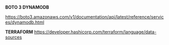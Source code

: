 **BOTO 3 DYNAMODB**

https://boto3.amazonaws.com/v1/documentation/api/latest/reference/services/dynamodb.html

**TERRAFORM**
https://developer.hashicorp.com/terraform/language/data-sources

